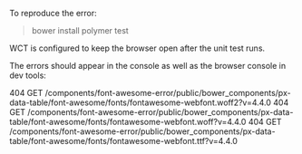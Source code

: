 To reproduce the error:

> bower install
> polymer test

WCT is configured to keep the browser open after the unit test runs.

The errors should appear in the console as well as the browser console in dev tools:

404 GET /components/font-awesome-error/public/bower_components/px-data-table/font-awesome/fonts/fontawesome-webfont.woff2?v=4.4.0
404 GET /components/font-awesome-error/public/bower_components/px-data-table/font-awesome/fonts/fontawesome-webfont.woff?v=4.4.0
404 GET /components/font-awesome-error/public/bower_components/px-data-table/font-awesome/fonts/fontawesome-webfont.ttf?v=4.4.0

